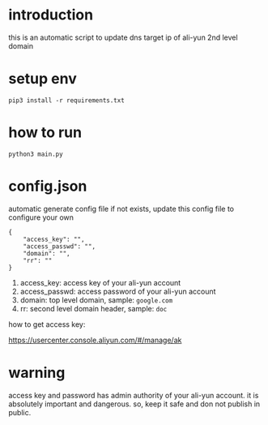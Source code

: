 # introduction

this is an automatic script to update dns target ip of ali-yun 2nd level domain

# setup env

```
pip3 install -r requirements.txt
```

# how to run

```
python3 main.py
```

# config.json

automatic generate config file if not exists, update this config file to configure your own

```
{
    "access_key": "",
    "access_passwd": "",
    "domain": "",
    "rr": ""
}
```

1. access_key: access key of your ali-yun account
2. access_passwd: access password of your ali-yun account
3. domain: top level domain, sample: `google.com`
4. rr: second level domain header, sample: `doc`

how to get access key:

https://usercenter.console.aliyun.com/#/manage/ak

# warning

access key and password has admin authority of your ali-yun account.
it is absolutely important and dangerous.
so, keep it safe and don not publish in public.